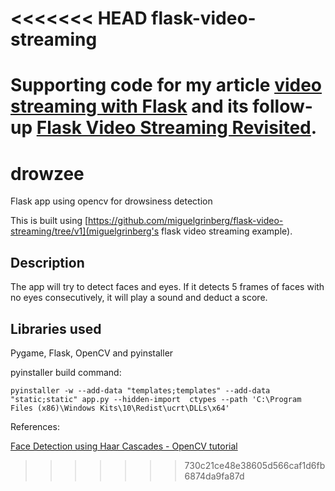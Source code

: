 <<<<<<< HEAD
flask-video-streaming
=====================

Supporting code for my article [video streaming with Flask](http://blog.miguelgrinberg.com/post/video-streaming-with-flask) and its follow-up [Flask Video Streaming Revisited](http://blog.miguelgrinberg.com/post/flask-video-streaming-revisited).
=======
# drowzee
Flask app using opencv for drowsiness detection

This is built using [https://github.com/miguelgrinberg/flask-video-streaming/tree/v1](miguelgrinberg's flask video streaming example).

## Description

The app will try to detect faces and eyes. If it detects 5 frames of faces with no eyes consecutively, it will play a sound and deduct a score.

## Libraries used

Pygame, Flask, OpenCV and pyinstaller

pyinstaller build command:

    pyinstaller -w --add-data "templates;templates" --add-data "static;static" app.py --hidden-import  ctypes --path 'C:\Program Files (x86)\Windows Kits\10\Redist\ucrt\DLLs\x64'   
      
References: 

[Face Detection using Haar Cascades - OpenCV tutorial](https://docs.opencv.org/3.3.0/d7/d8b/tutorial_py_face_detection.html)


>>>>>>> 730c21ce48e38605d566caf1d6fb6874da9fa87d
